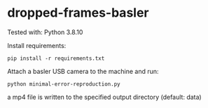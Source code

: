 # dropped-frames-basler

Tested with: Python 3.8.10

Install requirements:

    pip install -r requirements.txt

Attach a basler USB camera to the machine and run:

    python minimal-error-reproduction.py

a mp4 file is written to the specified output directory (default: data)
